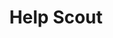 ---
facebook: https://facebook.com/helpscout
linkedin: https://linkedin.com/company/help-scout
logohandle: helpscout
sort: helpscout
title: Help Scout
twitter: https://x.com/helpscout
website: https://www.helpscout.com/
---